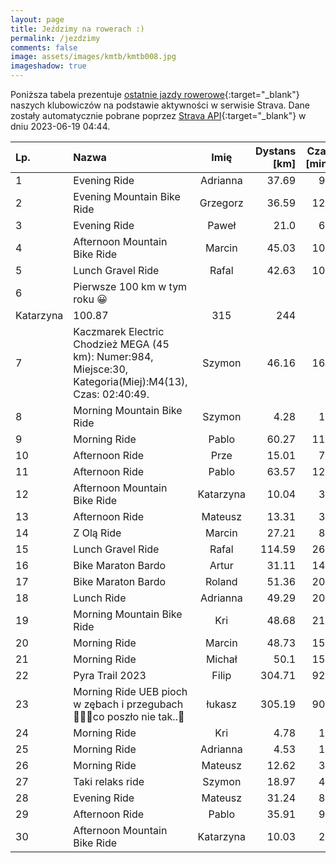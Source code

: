 ```yaml
---
layout: page
title: Jeździmy na rowerach :)
permalink: /jezdzimy
comments: false
image: assets/images/kmtb/kmtb008.jpg
imageshadow: true
---
```


Poniższa tabela prezentuje [ostatnie jazdy rowerowe](https://www.strava.com/clubs/336381){:target="_blank"} naszych klubowiczów na podstawie aktywności w serwisie Strava. Dane zostały automatycznie pobrane poprzez [Strava API](https://developers.strava.com/docs/reference/#api-Clubs-getClubActivitiesById){:target="_blank"} w dniu 2023-06-19 04:44.

Lp. | Nazwa | Imię | Dystans [km] | Czas [min] | Wysokość [m]
:--- | :--- | :---: | ---: | ---: | ---:
1|Evening Ride|Adrianna|37.69|90|125
2|Evening Mountain Bike Ride|Grzegorz|36.59|125|407
3|Evening Ride|Paweł|21.0|68|132
4|Afternoon Mountain Bike Ride|Marcin|45.03|108|488
5|Lunch Gravel Ride|Rafal|42.63|103|219
6|Pierwsze 100 km w tym roku 😀
|Katarzyna|100.87|315|244
7|Kaczmarek Electric Chodzież MEGA (45 km): Numer:984, Miejsce:30, Kategoria(Miej):M4(13), Czas: 02:40:49.|Szymon|46.16|160|1154
8|Morning Mountain Bike Ride|Szymon|4.28|16|55
9|Morning Ride|Pablo|60.27|113|191
10|Afternoon Ride|Prze|15.01|71|103
11|Afternoon Ride|Pablo|63.57|120|210
12|Afternoon Mountain Bike Ride|Katarzyna|10.04|31|7
13|Afternoon Ride|Mateusz|13.31|34|44
14|Z Olą Ride|Marcin|27.21|82|195
15|Lunch Gravel Ride|Rafal|114.59|260|441
16|Bike Maraton Bardo|Artur|31.11|140|819
17|Bike Maraton Bardo|Roland|51.36|207|1386
18|Lunch Ride|Adrianna|49.29|206|1327
19|Morning Mountain Bike Ride|Kri|48.68|219|1394
20|Morning Ride|Marcin|48.73|151|154
21|Morning Ride|Michał|50.1|157|145
22|Pyra Trail 2023|Filip|304.71|927|1298
23|Morning Ride UEB pioch w zębach i przegubach🥔🐌🙈co poszło nie tak..😤|łukasz|305.19|905|1466
24|Morning Ride|Kri|4.78|16|46
25|Morning Ride|Adrianna|4.53|17|117
26|Morning Ride|Mateusz|12.62|31|27
27|Taki relaks ride|Szymon|18.97|49|123
28|Evening Ride|Mateusz|31.24|82|92
29|Afternoon Ride|Pablo|35.91|95|141
30|Afternoon Mountain Bike Ride|Katarzyna|10.03|29|7
